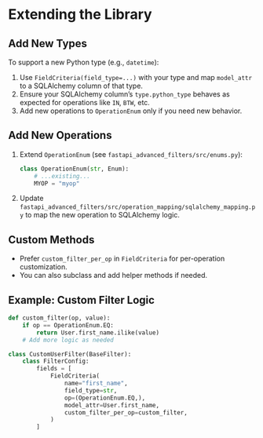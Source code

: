 # Extending the Library

## Add New Types

To support a new Python type (e.g., `datetime`):

1. Use `FieldCriteria(field_type=...)` with your type and map `model_attr` to a SQLAlchemy column of that type.
2. Ensure your SQLAlchemy column’s `type.python_type` behaves as expected for operations like `IN`, `BTW`, etc.
3. Add new operations to `OperationEnum` only if you need new behavior.

## Add New Operations

1. Extend `OperationEnum` (see `fastapi_advanced_filters/src/enums.py`):
    ```python
    class OperationEnum(str, Enum):
        # ...existing...
        MYOP = "myop"
    ```
2. Update `fastapi_advanced_filters/src/operation_mapping/sqlalchemy_mapping.py` to map the new operation to SQLAlchemy logic.

## Custom Methods

- Prefer `custom_filter_per_op` in `FieldCriteria` for per-operation customization.
- You can also subclass and add helper methods if needed.

## Example: Custom Filter Logic

```python
def custom_filter(op, value):
    if op == OperationEnum.EQ:
        return User.first_name.ilike(value)
    # Add more logic as needed

class CustomUserFilter(BaseFilter):
    class FilterConfig:
        fields = [
            FieldCriteria(
                name="first_name",
                field_type=str,
                op=(OperationEnum.EQ,),
                model_attr=User.first_name,
                custom_filter_per_op=custom_filter,
            )
        ]
```
